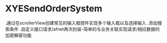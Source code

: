# XYESendOrderSystem

.通过在scrollerView创建常见的输入框控件实现多个输入框以及选择输入
.添加搜索条件
.自定义接口请求/afnet再次封装-简单的与业务关联实现请求/相应数据的加密解密功能
